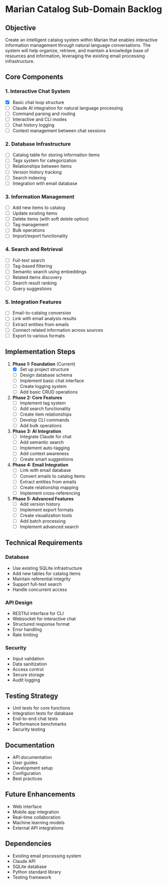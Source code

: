 # Marian Catalog Sub-Domain Backlog

## Objective
Create an intelligent catalog system within Marian that enables interactive information management through natural language conversations. The system will help organize, retrieve, and maintain a knowledge base of resources and information, leveraging the existing email processing infrastructure.

## Core Components

### 1. Interactive Chat System
- [x] Basic chat loop structure
- [ ] Claude AI integration for natural language processing
- [ ] Command parsing and routing
- [ ] Interactive and CLI modes
- [ ] Chat history logging
- [ ] Context management between chat sessions

### 2. Database Infrastructure
- [ ] Catalog table for storing information items
- [ ] Tags system for categorization
- [ ] Relationships between items
- [ ] Version history tracking
- [ ] Search indexing
- [ ] Integration with email database

### 3. Information Management
- [ ] Add new items to catalog
- [ ] Update existing items
- [ ] Delete items (with soft delete option)
- [ ] Tag management
- [ ] Bulk operations
- [ ] Import/export functionality

### 4. Search and Retrieval
- [ ] Full-text search
- [ ] Tag-based filtering
- [ ] Semantic search using embeddings
- [ ] Related items discovery
- [ ] Search result ranking
- [ ] Query suggestions

### 5. Integration Features
- [ ] Email-to-catalog conversion
- [ ] Link with email analysis results
- [ ] Extract entities from emails
- [ ] Connect related information across sources
- [ ] Export to various formats

## Implementation Steps

1. **Phase 1: Foundation** (Current)
   - [x] Set up project structure
   - [ ] Design database schema
   - [ ] Implement basic chat interface
   - [ ] Create logging system
   - [ ] Add basic CRUD operations

2. **Phase 2: Core Features**
   - [ ] Implement tag system
   - [ ] Add search functionality
   - [ ] Create item relationships
   - [ ] Develop CLI commands
   - [ ] Add bulk operations

3. **Phase 3: AI Integration**
   - [ ] Integrate Claude for chat
   - [ ] Add semantic search
   - [ ] Implement auto-tagging
   - [ ] Add context awareness
   - [ ] Create smart suggestions

4. **Phase 4: Email Integration**
   - [ ] Link with email database
   - [ ] Convert emails to catalog items
   - [ ] Extract entities from emails
   - [ ] Create relationship mapping
   - [ ] Implement cross-referencing

5. **Phase 5: Advanced Features**
   - [ ] Add version history
   - [ ] Implement export formats
   - [ ] Create visualization tools
   - [ ] Add batch processing
   - [ ] Implement advanced search

## Technical Requirements

### Database
- Use existing SQLite infrastructure
- Add new tables for catalog items
- Maintain referential integrity
- Support full-text search
- Handle concurrent access

### API Design
- RESTful interface for CLI
- Websocket for interactive chat
- Structured response format
- Error handling
- Rate limiting

### Security
- Input validation
- Data sanitization
- Access control
- Secure storage
- Audit logging

## Testing Strategy
- Unit tests for core functions
- Integration tests for database
- End-to-end chat tests
- Performance benchmarks
- Security testing

## Documentation
- API documentation
- User guides
- Development setup
- Configuration
- Best practices

## Future Enhancements
- Web interface
- Mobile app integration
- Real-time collaboration
- Machine learning models
- External API integrations

## Dependencies
- Existing email processing system
- Claude API
- SQLite database
- Python standard library
- Testing framework
